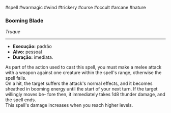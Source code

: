 #spell #warmagic #wind #trickery #curse #occult #arcane #nature 
### Booming Blade
*Truque*
___
- **Execução:** padrão
- **Alvo:** pessoal
- **Duração:** imediata.

As part of the action used to cast this spell, you must make a melee attack with a weapon against one creature within the spell's range, otherwise the spell fails.  
On a hit, the target suffers the attack's normal effects, and it becomes sheathed in booming energy until the start of your next turn. If the target willingly moves be- fore then, it immediately takes 1d8 thunder damage, and the spell ends.  
This spell's damage increases when you reach higher levels. 
